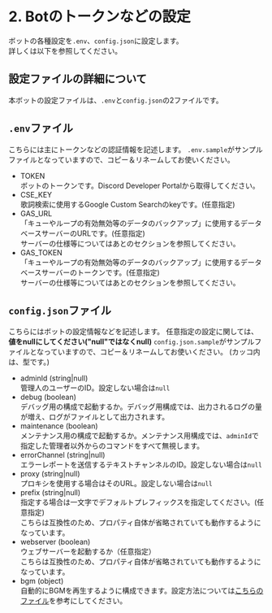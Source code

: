 # 2. Botのトークンなどの設定  
ボットの各種設定を`.env`、`config.json`に設定します。  
詳しくは以下を参照してください。

## 設定ファイルの詳細について
本ボットの設定ファイルは、`.env`と`config.json`の2ファイルです。

## `.env`ファイル
こちらには主にトークンなどの認証情報を記述します。
`.env.sample`がサンプルファイルとなっていますので、コピー＆リネームしてお使いください。
- TOKEN  
  ボットのトークンです。Discord Developer Portalから取得してください。
- CSE_KEY  
  歌詞検索に使用するGoogle Custom Searchのkeyです。(任意指定)
- GAS_URL  
  「キューやループの有効無効等のデータのバックアップ」に使用するデータベースサーバーのURLです。(任意指定)  
  サーバーの仕様等についてはあとのセクションを参照してください。
- GAS_TOKEN  
  「キューやループの有効無効等のデータのバックアップ」に使用するデータベースサーバーのトークンです。(任意指定)  
  サーバーの仕様等についてはあとのセクションを参照してください。

## `config.json`ファイル
こちらにはボットの設定情報などを記述します。
任意指定の設定に関しては、**値をnullにしてください("null"ではなくnull)**
`config.json.sample`がサンプルファイルとなっていますので、コピー＆リネームしてお使いください。
(カッコ内は、型です。)
- adminId (string|null)  
  管理人のユーザーのID。設定しない場合は`null`
- debug (boolean)  
  デバッグ用の構成で起動するか。デバッグ用構成では、出力されるログの量が増え、ログがファイルとして出力されます。
- maintenance (boolean)  
  メンテナンス用の構成で起動するか。メンテナンス用構成では、`adminId`で指定した管理者以外からのコマンドをすべて無視します。
- errorChannel (string|null)  
  エラーレポートを送信するテキストチャンネルのID。設定しない場合は`null`
- proxy (string|null)  
  プロキシを使用する場合はそのURL。設定しない場合は`null`
- prefix (string|null)  
  指定する場合は一文字でデフォルトプレフィックスを指定してください。(任意指定)  
  こちらは互換性のため、プロパティ自体が省略されていても動作するようになっています。
- webserver (boolean)  
  ウェブサーバーを起動するか（任意指定）  
  こちらは互換性のため、プロパティ自体が省略されていても動作するようになっています。
- bgm (object)  
  自動的にBGMを再生するように構成できます。設定方法については[こちらのファイル](util/config-with-bgm.json)を参考にしてください。

